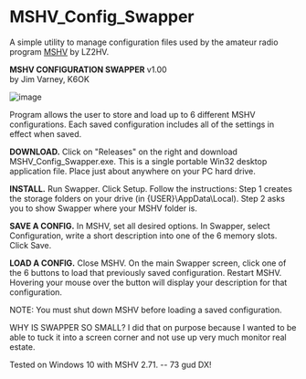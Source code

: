 # MSHV_Config_Swapper
A simple utility to manage configuration files used by the amateur radio program [MSHV](http://lz2hv.org/mshv) by LZ2HV.

**MSHV CONFIGURATION SWAPPER**                                      v1.00  
by Jim Varney, K6OK
  
![image](https://github.com/K6OK/MSHV_Config_Swapper/assets/116767386/41b371f0-3185-4003-8cf3-ef808c228506)



Program allows the user to store and load up to 6 different MSHV 
configurations. Each saved configuration includes all of the settings in effect when 
saved.

**DOWNLOAD.** Click on "Releases" on the right and download MSHV_Config_Swapper.exe.
This is a single portable Win32 desktop application file. Place just about 
anywhere on your PC hard drive.  

**INSTALL.**  Run Swapper. Click Setup. Follow the instructions: Step 1 creates the 
storage folders on your drive (in {USER}\AppData\Local). Step 2 asks you to 
show Swapper where your MSHV folder is.

**SAVE A CONFIG.** In MSHV, set all desired options. In Swapper, select Configuration, 
write a short description into one of the 6 memory slots.  Click Save.

**LOAD A CONFIG.** Close MSHV. On the main Swapper screen, click one of the 6 
buttons to load that previously saved configuration. Restart MSHV.  Hovering your 
mouse over the button will display your description for that configuration.

NOTE: You must shut down MSHV before loading a saved configuration. 

WHY IS SWAPPER SO SMALL?  I did that on purpose because I wanted to be able 
to tuck it into a screen corner and not use up very much monitor real estate.

Tested on Windows 10 with MSHV 2.71. -- 73 gud DX!


